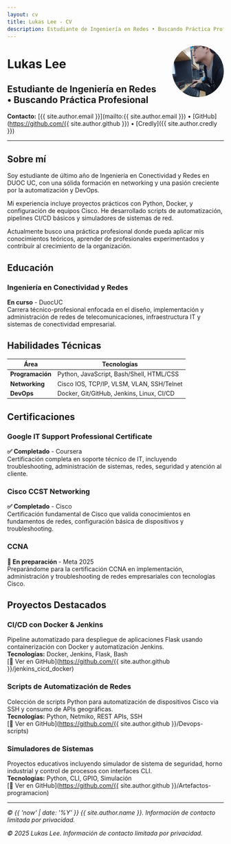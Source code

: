 ```yaml
---
layout: cv
title: Lukas Lee - CV
description: Estudiante de Ingeniería en Redes • Buscando Práctica Profesional
---
```


<img src="./images/lukas.jpg" alt="Lukas Lee" style="width: 120px; height: 120px; border-radius: 50%; float: right; margin-left: 2rem; margin-bottom: 1rem; object-fit: cover;">

# Lukas Lee
## Estudiante de Ingeniería en Redes • Buscando Práctica Profesional

**Contacto:** [{{ site.author.email }}](mailto:{{ site.author.email }}) • [GitHub](https://github.com/{{ site.author.github }}) • [Credly]({{ site.author.credly }})

---

## Sobre mí

Soy estudiante de último año de Ingeniería en Conectividad y Redes en DUOC UC, con una sólida formación en networking y una pasión creciente por la automatización y DevOps.

Mi experiencia incluye proyectos prácticos con Python, Docker, y configuración de equipos Cisco. He desarrollado scripts de automatización, pipelines CI/CD básicos y simuladores de sistemas de red.

Actualmente busco una práctica profesional donde pueda aplicar mis conocimientos teóricos, aprender de profesionales experimentados y contribuir al crecimiento de la organización.

## Educación

### Ingeniería en Conectividad y Redes
**En curso** - DuocUC  
Carrera técnico-profesional enfocada en el diseño, implementación y administración de redes de telecomunicaciones, infraestructura IT y sistemas de conectividad empresarial.

## Habilidades Técnicas

| Área | Tecnologías |
|------|-------------|
| **Programación** | Python, JavaScript, Bash/Shell, HTML/CSS |
| **Networking** | Cisco IOS, TCP/IP, VLSM, VLAN, SSH/Telnet |
| **DevOps** | Docker, Git/GitHub, Jenkins, Linux, CI/CD |

## Certificaciones

### Google IT Support Professional Certificate
**✅ Completado** - Coursera  
Certificación completa en soporte técnico de IT, incluyendo troubleshooting, administración de sistemas, redes, seguridad y atención al cliente.

### Cisco CCST Networking
**✅ Completado** - Cisco  
Certificación fundamental de Cisco que valida conocimientos en fundamentos de redes, configuración básica de dispositivos y troubleshooting.

### CCNA
**🎯 En preparación** - Meta 2025  
Preparándome para la certificación CCNA en implementación, administración y troubleshooting de redes empresariales con tecnologías Cisco.

## Proyectos Destacados

### CI/CD con Docker & Jenkins
Pipeline automatizado para despliegue de aplicaciones Flask usando containerización con Docker y automatización Jenkins.  
**Tecnologías:** Docker, Jenkins, Flask, Bash  
[📂 Ver en GitHub](https://github.com/{{ site.author.github }}/jenkins_cicd_docker)

### Scripts de Automatización de Redes
Colección de scripts Python para automatización de dispositivos Cisco via SSH y consumo de APIs geográficas.  
**Tecnologías:** Python, Netmiko, REST APIs, SSH  
[📂 Ver en GitHub](https://github.com/{{ site.author.github }}/Devops-scripts)

### Simuladores de Sistemas
Proyectos educativos incluyendo simulador de sistema de seguridad, horno industrial y control de procesos con interfaces CLI.  
**Tecnologías:** Python, CLI, GPIO, Simulación  
[📂 Ver en GitHub](https://github.com/{{ site.author.github }}/Artefactos-programacion)

---

*© {{ 'now' | date: '%Y' }} {{ site.author.name }}. Información de contacto limitada por privacidad.*

*© 2025 Lukas Lee. Información de contacto limitada por privacidad.*
